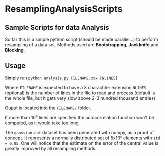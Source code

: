 # ResamplingAnalysisScripts

## Sample Scripts for data Analysis
So far this is a simple python script (should be made parallel...) to perform resampling of a data set. Methods used are __Bootstrapping__, __Jackknife__ and __Blocking__.

## Usage
Simply run `python analysis.py FILENAME.xxx [NLINES]`

Where `FILENAME` is expected to have a 3 charachter extension `NLINES` (optional) is the number of lines in the file to read and process (default is the whole file, but it gets very slow above 2-3 hundred thousand entries)

Ouput is located into the `FILENAME/` folder.

If more than 10⁵ lines are specified the autocorrelation function won't be computed, as it would take too long.

The `gaussian.dat` dataset has been generated with numpy, as a proof of concept. It represents a normally distributed set of 5x10⁵ elements with `std = 0.05`. One will notice that the estimate on the error of the central value is greatly improved by all resampling methods.

